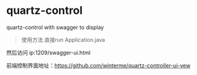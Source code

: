 # quartz-control
 quartz-control with swagger to display
 
> 使用方法
直接run Application.java

然后访问 ip:1209/swagger-ui.html

前端控制界面地址：https://github.com/winterme/quartz-controller-ui-vew